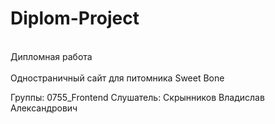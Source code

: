 # Diplom-Project
<br>Дипломная работа<br>
<br>Одностраничный cайт для питомника Sweet Bone<br>

Группы: 0755_Frontend
Слушатель: Скрынников Владислав Александрович
